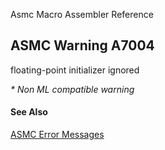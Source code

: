 Asmc Macro Assembler Reference

## ASMC Warning A7004

floating-point initializer ignored

_* Non ML compatible warning_

#### See Also

[ASMC Error Messages](readme.md)